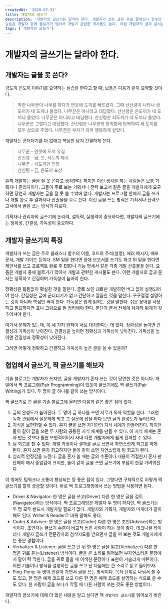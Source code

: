 ```yaml
---
createdAt: '2020-07-31'
title: 개발자의 글쓰기
description: '개발자의 글쓰기는 달라야 한다. 개발자가 쓰는 글은 주로 클래스나 함수의 이름, 코드의 주석(설명), 에러 메시지, 배포 문서, 개발 가이드 등이다. SM 일을 한다면 장애 보고서를 쓰기도 하고 SI 일을 한다면 제안서를 쓰고 프로젝트 완료 후 ERD나 기능 명세서 같은 각종 개발 산출물을 쓴다.
요즘은 개발자 중에 블로거가 많아서 개발과 관련한 게시물도 쓴다. 이런 개발자의 글과 문서는 정확하고 간결하며 가독성이 높아야 한다.'
tags: ['개발자의 글쓰기']
---
```


# 개발자의 글쓰기는 달라야 한다.

## 개발자는 글을 못 쓴다?
금도끼 은도끼 이야기를 요약하는 실습을 한다고 할 때, 보통은 다음과 같이 요약할 것이다.

> 착한 나무꾼이 나무를 하다가 연못에 도끼를 빠뜨렸다. 그때 산신령이 나타나 금도끼가 네 도끼냐 물었다. 나무꾼은 아니라고 대답했다. 산신령은 은도끼가 네 도끼냐 물었다. 나무꾼은 아니라고 대답했다. 산신령은 쇠도끼가 네 도끼냐 물었다. 나무꾼은 그렇다고 대답했다. 산신령은 나무꾼의 정직함에 탄복하여 세 도끼를 모두 상으로 주었다. 나무꾼은 부자가 되어 행복하게 살았다.

개발자는 군더더기를 다 없애고 핵심만 남겨 간결하게 쓴다.

> 나무꾼 - 연못에 도끼 유실<br/>
> 산신령 - 금, 은, 쇠도끼 제시<br/>
> 나무꾼 - 쇠도끼만 인정<br/>
> 산신령 - 금, 은도끼 포상

흔히 개발자는 글을 잘 못 쓴다고 생각한다. 하지만 이런 생각을 하는 사람들은 보통 기획자나 관리자이다. 그들이 주로 보는 기획서나 전략 보고서 같은 글을 개발자에게 요구하면 당연히 개발자는 글을 잘 못 쓸 수밖에 없다. 개발자는 프로그램 안에서 글을 쓰거나 개발 완료 후 결과서나 산출물을 주로 쓴다. 이런 글을 쓰는 방식은 기획서나 전략보고서에서 글을 쓰는 방식과 다르다.

기획자나 관리자의 글쓰기에 논리력, 설득력, 실행력이 중요하다면, 개발자의 글쓰기에는 정확성, 간결성, 가독성이 중요하다.

## 개발자 글쓰기의 특징
개발자가 쓰는 글은 주로 클래스나 함수의 이름, 코드의 주석(설명), 에러 메시지, 배포 문서, 개발 가이드 등이다. SM 일을 한다면 장애 보고서를 쓰기도 하고 SI 일을 한다면 제안서를 쓰고 프로젝트 완료 후 ERD나 기능 명세서 같은 각종 개발 산출물을 쓴다.
요즘은 개발자 중에 블로거가 많아서 개발과 관련한 게시물도 쓴다. 이런 개발자의 글과 문서는 정확하고 간결하며 가독성이 높아야 한다.

정확성은 틀림없이 확실한 것을 말한다. 글로 쓰인 대로만 개발하면 버그 없이 실행되어야 한다.
간결성은 글에 군더더기가 없고 간단하고 깔끔한 것을 말한다. 구구절절 설명하는 것이 아니라 핵심만 써야 한다.
가독성은 쉽게 읽히는 것을 말한다. 쉬운 용어를 사용하고 필요하다면 표나 그림으로 잘 정리해야 한다. 문단과 문서 전체에 체계와 위계가 갖추어져야 한다.

여기서 문제가 있는데, 이 세 가지 원칙이 서로 대치한다는 데 있다. 정확성을 높이면 간결성과 가독성이 낮아진다. 간결성을 높이면 정확성과 가독성이 낮아진다. 가독성을 높이면 간결성과 정확성이 낮아진다.

그러면 어떻게 정확하고 간결하고 가독성이 높은 글을 쓸 수 있을까?

## 협업해서 글쓰기, 짝 글쓰기를 해보자
기술 블로그는 개발자가 쓰지만, 글을 개발자가 혼자 쓰는 것이 당연한 것은 아니다. 개발에서 짝 프로그램(Pair Programming)이 있듯이 글쓰기에도 짝 글쓰기(Pair Writing)가 있다. 두 명이 글 하나를 같이 쓰는 방식이다.

짝 글쓰기로 쓴 글을 기술 블로그에 올리면 다음과 같은 좋은 점이 있다.

1. 글의 완성도가 높아진다. 두 명이 글 하나를 쓰면 서로가 독자 역할을 한다. 그러면 독자 관점에서 질문하게 되고 그 질문에 답을 하다 보면 글의 완성도가 높아진다.
2. 지식을 보편화할 수 있다. 혼자 글을 쓰면 자기만의 지식 체계가 만들어진다. 하지만 둘이 같이 글을 쓰면 두 사람의 공통된 지식 체계를 만들 수 있다. 이 지식 체계는 혼자 만든 것보다 훨씬 보편적이어서 사내 다른 개발자에게 쉽게 전파할 수 있다.
3. 팀 회고를 할 수 있다. 개발 과정이나 결과를 글로 쓰면서 자연스럽게 회고를 하게 된다. 혼자 쓰면 혼자 회고하지만 둘이 같이 쓰면 자연스럽게 팀 회고가 된다.
4. 심리적 안정감을 느낀다. 글을 혼자 쓸 때는 글의 수준이나 내용이 적절한지 혼자 판단해야 해서 중압감이 크지만, 둘이 같이 글을 쓰면 글쓰기에 부담이 한결 가벼워진다.

이 밖에도 팀워크나 소통이 향상되는 등 좋은 점이 있다. 그렇다면 구체적으로 어떻게 짝 글쓰기를 할까 궁금할 것이다. 바로 짝 프로그래밍에서 쓰는 방법을 사용하면 된다.

- Driver & Navigator: 한 명은 글을 쓰고(Driver) 다른 한 명은 글을 검토(Navigator)하는 방식이다. 짝 프로그래밍은 개발자 두 명이 하지만, 짝 글쓰기는 두 명 모두 반드시 개발자일 필요가 없다. 개발자와 기획자, 개발자와 마케터가 같이 해도 된다. Writer & Reader로 바꿔 말해도 좋다.
- Coder & Adviser: 한 명은 글을 쓰고(Coder) 다른 한 명은 조언(Adviser)하는 방식이다. 조언자는 글쓰기 수준이 비교적 높은 사람이 하는 것이 좋다. 테크니컬 라이터나 개발자 글쓰기 전문강사의 첨삭지도를 받으면서 글을 써 보는 것도 개발자에게는 좋은 경험이다.
- Verbalizer & Listener: 글을 쓰고 난 뒤 한 명은 글을 읽고(Verbalizer) 다른 한 명은 귀로 듣는(Listener) 방식이다. 글을 큰 소리로 읽어보면 부자연스러운 문장에서 말이 턱 막힌다. 글을 귀로 들을 때 어색한 문장이나 표현이 거슬리게 마련이다. 어떤 기술이나 방식을 설명하는 글을 쓰고 난 다음에는 큰 소리로 읽고 들어보자.
- Ping-Pong: 두 명이 번갈아 가면서 글을 쓰는 방식이다. 목차 단위로 나눠서 쓸 수도 있고, 한 명은 예제 코드를 쓰고 다른 한 명은 예제 코드를 설명하는 식으로 쓸 수도 있다. 한 사람이 글을 쓰다가 막힐 때 다른 사람이 쓰는 것도 좋은 방법이다.

개발자의 글쓰기에 대해 더 많은 내용을 알고 싶다면 책 `개발자의 글쓰기`를 읽어보기 바란다.
